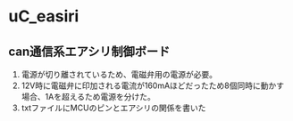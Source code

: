 # uC_easiri
## can通信系エアシリ制御ボード
1. 電源が切り離されているため、電磁弁用の電源が必要。
3. 12V時に電磁弁に印加される電流が160mAほどだったため8個同時に動かす場合、1Aを超えるため電源を分けた。
4. txtファイルにMCUのピンとエアシリの関係を書いた

